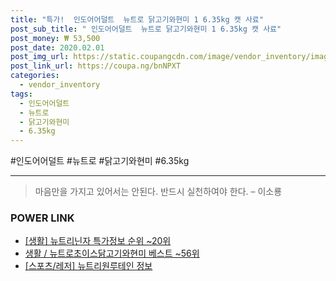 ```yaml
--- 
title: "특가!  인도어어덜트  뉴트로 닭고기와현미 1 6.35kg 캣 사료" 
post_sub_title: " 인도어어덜트  뉴트로 닭고기와현미 1 6.35kg 캣 사료" 
post_money: ₩ 53,500 
post_date: 2020.02.01 
post_img_url: https://static.coupangcdn.com/image/vendor_inventory/images/2018/06/23/12/3/25cb0d49-625d-46c3-bde2-050ef912e695.jpg 
post_link_url: https://coupa.ng/bnNPXT 
categories: 
  - vendor_inventory 
tags: 
  - 인도어어덜트 
  - 뉴트로 
  - 닭고기와현미 
  - 6.35kg 
--- 
```

  #인도어어덜트 #뉴트로 #닭고기와현미 #6.35kg 
<hr> 

> 마음만을 가지고 있어서는 안된다. 반드시 실천하여야 한다. – 이소룡 


### POWER LINK

* <a href="https://blog.naver.com/sakai111/221779878520" target="_blank"> [생활] 뉴트리닌자 특가정보 순위 ~20위</a>
* <a href="https://blog.naver.com/santokki14/221792368044" target="_blank">생활 / 뉴트로초이스닭고기와현미 베스트 ~56위</a>
* <a href="https://blog.naver.com/santokki14/221769227230" target="_blank"> [스포츠/레저] 뉴트리원루테인 정보 </a>
